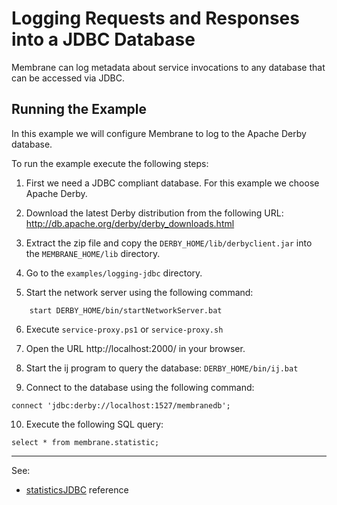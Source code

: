 # Logging Requests and Responses into a JDBC Database

Membrane can log metadata about service invocations to any database that can be accessed via JDBC.
    

## Running the Example

In this example we will configure Membrane to log to the Apache Derby database. 

To run the example execute the following steps:

1. First we need a JDBC compliant database. For this example we choose Apache Derby.

2. Download the latest Derby distribution from the following URL:  http://db.apache.org/derby/derby_downloads.html

3. Extract the zip file and copy the `DERBY_HOME/lib/derbyclient.jar` into the `MEMBRANE_HOME/lib` directory.

4. Go to the `examples/logging-jdbc` directory.

5. Start the network server using the following command:    
```
    start DERBY_HOME/bin/startNetworkServer.bat
```
6. Execute `service-proxy.ps1` or `service-proxy.sh`

7. Open the URL http://localhost:2000/ in your browser.

8. Start the ij program to query the database: `DERBY_HOME/bin/ij.bat`

9. Connect to the database using the following command:
```
connect 'jdbc:derby://localhost:1527/membranedb';
```
10. Execute the following SQL query:
```
select * from membrane.statistic;
```

---
See:
- [statisticsJDBC](https://membrane-soa.org/api-gateway-doc/current/configuration/reference/statisticsJDBC.htm) reference